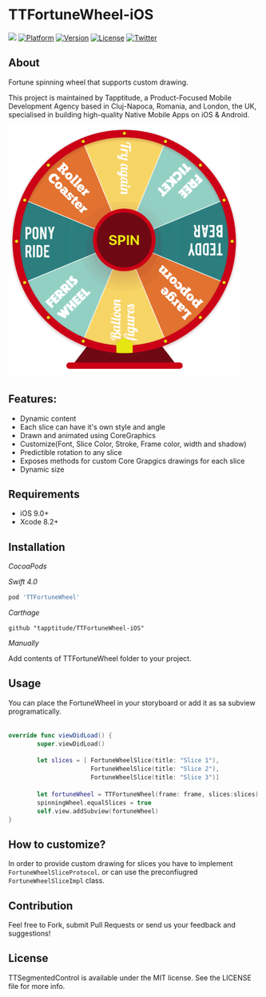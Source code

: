 # TTFortuneWheel-iOS

![](https://img.shields.io/badge/Swift-4.0-green.svg?style=flat)
[![Platform](https://img.shields.io/cocoapods/p/TTFortuneWheel.svg)](https://cocoapods.org/pods/TTFortuneWheel)
[![Version](https://img.shields.io/cocoapods/v/TTFortuneWheel.svg)](https://cocoapods.org/pods/TTFortuneWheel)
[![License](https://img.shields.io/cocoapods/l/TTFortuneWheel.svg?style=flat)](http://cocoapods.org/pods/TTFortuneWheel)
[![Twitter](https://img.shields.io/badge/Twitter-@Tapptitude-blue.svg?style=flat)](http://twitter.com/Tapptitude)

## About
Fortune spinning wheel that supports custom drawing. 

This project is maintained by Tapptitude, a Product-Focused Mobile Development Agency based in Cluj-Napoca, Romania, and London, the UK, specialised in building high-quality Native Mobile Apps on iOS & Android. 

![](Resources/example1.gif)

## Features:
- Dynamic content 
- Each slice can have it's own style and angle 
- Drawn and animated using CoreGraphics
- Customize(Font, Slice Color, Stroke, Frame color, width and shadow) 
- Predictible rotation to any slice 
- Exposes methods for custom Core Grapgics drawings for each slice 
- Dynamic size

## Requirements

- iOS 9.0+
- Xcode 8.2+

## Installation

_CocoaPods_

_Swift 4.0_

```ruby
pod 'TTFortuneWheel'
```

_Carthage_

```
github "tapptitude/TTFortuneWheel-iOS"
```

_Manually_

Add contents of TTFortuneWheel folder to your project. 

## Usage

You can place the FortuneWheel in your storyboard or add it as sa subview programatically. 

```swift

override func viewDidLoad() {
        super.viewDidLoad()
        
        let slices = [ FortuneWheelSlice(title: "Slice 1"),
                       FortuneWheelSlice(title: "Slice 2"),
                       FortuneWheelSlice(title: "Slice 3")]
        
        let fortuneWheel = TTFortuneWheel(frame: frame, slices:slices)
        spinningWheel.equalSlices = true
        self.view.addSubview(fortuneWheel)        
}
```
## How to customize?

In order to provide custom drawing for slices you have to implement `FortuneWheelSliceProtocol`. 
or can use the preconfiugred `FortuneWheelSliceImpl` class.

## Contribution

Feel free to Fork, submit Pull Requests or send us your feedback and suggestions!


## License

TTSegmentedControl is available under the MIT license. See the LICENSE file for more info.
